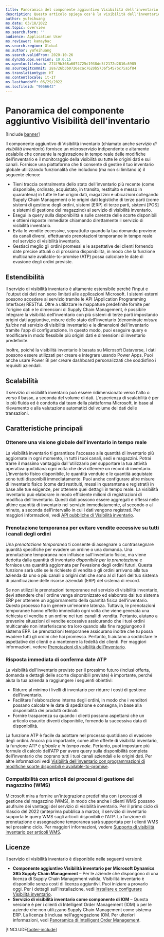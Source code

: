 ```yaml
---
title: Panoramica del componente aggiuntivo Visibilità dell'inventario
description: Questo articolo spiega cos'è la visibilità dell'inventario e ne descrive le caratteristiche.
author: yufeihuang
ms.date: 03/18/2022
ms.topic: overview
ms.search.form: ''
audience: Application User
ms.reviewer: kamaybac
ms.search.region: Global
ms.author: yufeihuang
ms.search.validFrom: 2020-10-26
ms.dyn365.ops.version: 10.0.15
ms.openlocfilehash: 274f9b368a6074725d1938de5f2172d2810a5985
ms.sourcegitcommit: 28a726b3b0726ecac7620b5736f5457bc75a5f84
ms.translationtype: HT
ms.contentlocale: it-IT
ms.lasthandoff: 06/29/2022
ms.locfileid: "9066642"
---
```

# <a name="inventory-visibility-add-in-overview"></a>Panoramica del componente aggiuntivo Visibilità dell'inventario

[!include [banner](../includes/banner.md)]

Il componente aggiuntivo di Visibilità inventario (chiamato anche *servizio di visibilità inventario*) fornisce un microservizio indipendente e altamente scalabile che consente la registrazione in tempo reale delle modifiche dell'inventario e il monitoraggio della visibilità su tutte le origini dati e sui canali. Fornisce una piattaforma che ti consente di gestire il tuo inventario globale utilizzando funzionalità che includono (ma non si limitano a) il seguente elenco:

- Tieni traccia centralmente dello stato dell'inventario più recente (come disponibile, ordinato, acquistato, in transito, restituito e messo in quarantena) in tutte le tue origini dati, magazzini e ubicazioni collegando Supply Chain Management o le origini dati logistiche di terze parti (come sistemi di gestione degli ordini, sistemi \[ERP\] di terze parti, sistemi \[POS\] e sistemi di gestione del magazzino) al servizio di visibilità inventario.
- Esegui la query sulla disponibilità e sulle carenze delle scorte disponibili e ottieni risposte immediate chiamando direttamente il servizio di visibilità inventario.
- Evita le vendite eccessive, soprattutto quando la tua domanda proviene da canali diversi, effettuando prenotazioni temporanee in tempo reale nel servizio di visibilità inventario.
- Gestisci meglio gli ordini promessi e le aspettative dei clienti fornendo date precise attuali o di prossima disponibilità, in modo che la funzione multicanale available-to-promise (ATP) possa calcolare le date di evasione degli ordini previste.

## <a name="extensibility"></a>Estendibilità

Il servizio di visibilità inventario è altamente estensibile perché l'input e l'output dei dati non sono limitati alle applicazioni Microsoft. I sistemi esterni possono accedere al servizio tramite le API (Application Programming Interface) RESTful. Oltre a utilizzare le mappature predefinite fornite per l'origine dati e le dimensioni di Supply Chain Management, è possibile integrare la visibilità dell'inventario con più sistemi di terze parti impostando origini dati aggiuntive, misure dello stato dell'inventario (denominate *misure fisiche* nel servizio di visibilità inventario) e le dimensioni dell'inventario tramite l'app di configurazione. In questo modo, puoi eseguire query e modificare in modo flessibile più origini dati e dimensioni di inventario predefinite.

Inoltre, poiché la visibilità inventario è basata su Microsoft Dataverse, i dati possono essere utilizzati per creare e integrare usando Power Apps. Puoi anche usare Power BI per creare dashboard personalizzati che soddisfino i requisiti aziendali.

## <a name="scalability"></a>Scalabilità

Il servizio di visibilità inventario può essere ridimensionato verso l'alto o verso il basso, a seconda del volume di dati. L'esperienza di scalabilità è per lo più fluida ed è condotta dal team della piattaforma Microsoft, in base al rilevamento e alla valutazione automatici del volume dei dati delle transazioni.

## <a name="feature-highlights"></a>Caratteristiche principali

### <a name="get-a-global-view-of-real-time-inventory"></a>Ottenere una visione globale dell'inventario in tempo reale

La visibilità inventario ti garantisce l'accesso alle quantità di inventario più aggiornate in ogni momento, in tutti i tuoi canali, sedi e magazzini. Potrai trarre il massimo vantaggio dall'utilizzarlo per supportare la tua attività operativa quotidiana ogni volta che devi ottenere un record di inventario. L'inventario fisico disponibile, le quantità vendute e le quantità acquistate sono tutti disponibili immediatamente. Puoi anche configurare altre misure di inventario fisico (come dati restituiti, messi in quarantena e registrati) in base alle tue esigenze, per ottenere quei dettagli in tempo reale. La visibilità inventario può elaborare in modo efficiente milioni di registrazioni di modifica dell'inventario. Questi dati possono essere aggregati e riflessi nelle ultime quantità di inventario nel servizio immediatamente, al secondo o al minuto, a seconda dell'intervallo in cui i dati vengono registrati. Per maggiori informazioni, vedi [API pubbliche di Visibilità inventario](inventory-visibility-api.md).

### <a name="soft-reservation-to-avoid-overselling-across-all-order-channels"></a>Prenotazione temporanea per evitare vendite eccessive su tutti i canali degli ordini

Una *prenotazione temporanea* ti consente di assegnare o contrassegnare quantità specifiche per evadere un ordine o una domanda. Una prenotazione temporanea non influisce sull'inventario fisico, ma viene dedotta dalla quantità di inventario *disponibile per la prenotazione* e fornisce una quantità aggiornata per l'evasione degli ordini futuri. Questa funzione sarà utile se le richieste di vendita o gli ordini arrivano alla tua azienda da uno o più canali o origini dati che sono al di fuori del tuo sistema di pianificazione delle risorse aziendali (ERP) del sistema di record.

Se non utilizzi le prenotazioni temporanee nel servizio di visibilità inventario, devi attendere che l'ordine venga sincronizzato ed elaborato dal tuo sistema ERP per ottenere un aggiornamento della quantità fisica dell'inventario. Questo processo ha in genere un'enorme latenza. Tuttavia, le prenotazioni temporanee hanno effetto immediato ogni volta che viene generata una richiesta di vendita o un ordine nei tuoi canali di vendita. Pertanto, aiutano a prevenire situazioni di vendite eccessive assicurando che i tuoi ordini multicanale non interferiscano tra loro quando alla fine raggiungono il sistema ERP. Le prenotazioni temporanee assicurano inoltre che tu possa evadere tutti gli ordini che hai promesso. Pertanto, ti aiutano a soddisfare le aspettative dei clienti e a mantenere la fedeltà dei clienti. Per maggiori informazioni, vedere [Prenotazioni di visibilità dell'inventario](inventory-visibility-reservations.md).

### <a name="immediate-response-of-atp-dates-confirmation"></a>Risposta immediata di conferma date ATP

La visibilità dell'inventario previsto per il prossimo futuro (inclusi offerta, domanda e dettagli delle scorte disponibili previste) è importante, perché aiuta la tua azienda a raggiungere i seguenti obiettivi:

- Ridurre al minimo i livelli di inventario per ridurre i costi di gestione dell'inventario.
- Facilitare l'elaborazione interna degli ordini, in modo che i venditori possano calcolare le date di spedizione e consegna, in base alla disponibilità dei prodotti ordinati.
- Fornire trasparenza su quando i clienti possono aspettarsi che un articolo esaurito diventi disponibile, fornendo la successiva data di disponibilità.

La funzione ATP è facile da adottare nel processo quotidiano di evasione degli ordini. Ancora più importante, come altre offerte di visibilità inventario, la funzione ATP è *globale e in tempo reale*. Pertanto, puoi impostare più formule di calcolo dell'ATP per avere query sulla disponibilità completa dell'inventario che coprano tutti i tuoi canali aziendali e le origini dati. Per altre informazioni vedi [Visibilità dell'inventario con programmazioni di modifiche scorte disponibili e available-to-promise](inventory-visibility-available-to-promise.md).

### <a name="compatibility-with-warehouse-management-processes-wms-items"></a>Compatibilità con articoli dei processi di gestione del magazzino (WMS)

Microsoft mira a fornire un'integrazione predefinita con i processi di gestione del magazzino (WMS), in modo che anche i clienti WMS possano usufruire dei vantaggi del servizio di visibilità inventario. Per il primo ciclo di rilascio del 2022 (anteprima pubblica a marzo), il servizio di inventario supporta le query WMS sugli articoli disponibili e l'ATP. La funzione di prenotazione e assegnazione temporanea sarà supportata per i clienti WMS nel prossimo ciclo. Per maggiori informazioni, vedere [Supporto di visibilità inventario per articoli WMS](inventory-visibility-whs-support.md).

## <a name="licensing"></a>Licenze

Il servizio di visibilità inventario è disponibile nelle seguenti versioni:

- **Componente aggiuntivo Visibilità inventario per Microsoft Dynamics 365 Supply Chain Management** – Per le aziende che dispongono di una licenza di Supply Chain Management valida, Visibilità inventario è disponibile senza costi di licenza aggiuntivi. Puoi iniziare a provarlo oggi. Per i dettagli sull'installazione, vedi [Installare e configurare Visibilità inventario](inventory-visibility-setup.md).
- **Servizio di visibilità inventario come componente di IOM** – Questa versione è per i clienti di Intelligent Order Management (IOM) o per le aziende che non utilizzano Supply Chain Management come sistema ERP. La licenza è inclusa nell'aggregazione IOM. Per ulteriori informazioni, vedi [Panoramica di Intelligent Order Management](/dynamics365/intelligent-order-management/overview).

[!INCLUDE[footer-include](../../includes/footer-banner.md)]
